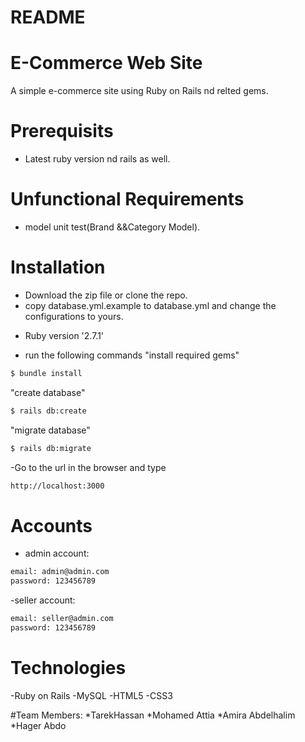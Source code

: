 # README

# E-Commerce Web Site

 A simple e-commerce site using Ruby on Rails nd relted gems.

# Prerequisits
* Latest ruby version nd rails as well.

# Unfunctional Requirements
* model unit test(Brand &&Category Model).

# Installation
- Download the zip file or clone the repo.
- copy database.yml.example to database.yml and change the configurations to yours.
* Ruby version '2.7.1'

- run the following commands
"install required gems"
```sh
$ bundle install
```
"create database"
```sh
$ rails db:create
```
"migrate database"
```sh
$ rails db:migrate
```
-Go to the url in the browser and type
```sh
http://localhost:3000
```

# Accounts
- admin account:
```sh
email: admin@admin.com
password: 123456789
```
-seller account:
```sh
email: seller@admin.com
password: 123456789
```


# Technologies
-Ruby on Rails
-MySQL
-HTML5
-CSS3

#Team Members:
*TarekHassan
*Mohamed Attia
*Amira Abdelhalim
*Hager Abdo



